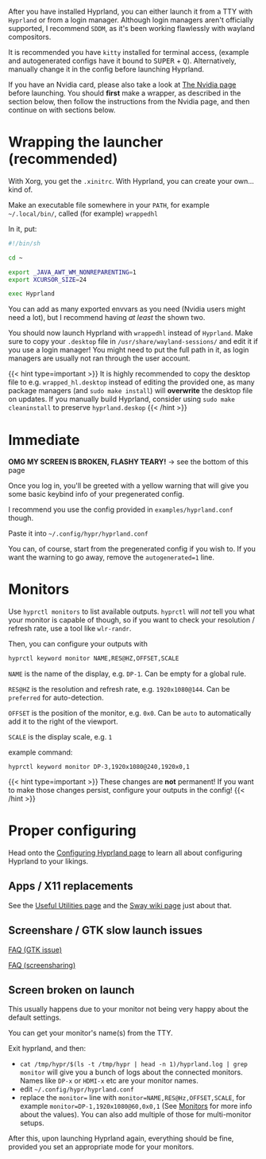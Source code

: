 After you have installed Hyprland, you can either launch it from a TTY with
`Hyprland` or from a login manager. Although login managers aren't officially
supported, I recommend `SDDM`, as it's been working flawlessly with wayland
compositors.

It is recommended you have `kitty` installed for terminal access, (example and
autogenerated configs have it bound to <kbd>SUPER</kbd> + <kbd>Q</kbd>).
Alternatively, manually change it in the config before launching Hyprland.

If you have an Nvidia card, please also take a look at
[The Nvidia page](../../Nvidia) before launching. You should **first** make a
wrapper, as described in the section below, then follow the instructions from
the Nvidia page, and then continue on with sections below.

# Wrapping the launcher (recommended)

With Xorg, you get the `.xinitrc`. With Hyprland, you can create your own...
kind of.

Make an executable file somewhere in your `PATH`, for example `~/.local/bin/`,
called (for example) `wrappedhl`

In it, put:

```bash
#!/bin/sh

cd ~

export _JAVA_AWT_WM_NONREPARENTING=1
export XCURSOR_SIZE=24

exec Hyprland
```

You can add as many exported envvars as you need (Nvidia users might need a
lot), but I recommend having _at least_ the shown two.

You should now launch Hyprland with `wrappedhl` instead of `Hyprland`. Make sure
to copy your `.desktop` file in `/usr/share/wayland-sessions/` and edit it if you use a
login manager! You might need to put the full path in it, as login managers are
usually not ran through the user account.

{{< hint type=important >}}
It is highly recommended to copy the desktop file to e.g. `wrapped_hl.desktop` instead of editing
the provided one, as many package managers (and `sudo make install`) will **overwrite**
the desktop file on updates. If you manually build Hyprland, consider using `sudo make cleaninstall` to preserve `hyprland.deskop`
{{< /hint >}}

# Immediate

**OMG MY SCREEN IS BROKEN, FLASHY TEARY!** -> see the bottom of this page

Once you log in, you'll be greeted with a yellow warning that will give you some
basic keybind info of your pregenerated config.

I recommend you use the config provided in `examples/hyprland.conf` though.

Paste it into `~/.config/hypr/hyprland.conf`

You can, of course, start from the pregenerated config if you wish to. If you
want the warning to go away, remove the `autogenerated=1` line.

# Monitors

Use `hyprctl monitors` to list available outputs. `hyprctl` will _not_ tell you
what your monitor is capable of though, so if you want to check your resolution / refresh rate,
use a tool like `wlr-randr`.

Then, you can configure your outputs with

```bash
hyprctl keyword monitor NAME,RES@HZ,OFFSET,SCALE
```

`NAME` is the name of the display, e.g. `DP-1`. Can be empty for a global rule.

`RES@HZ` is the resolution and refresh rate, e.g. `1920x1080@144`. Can be
`preferred` for auto-detection.

`OFFSET` is the position of the monitor, e.g. `0x0`. Can be `auto` to
automatically add it to the right of the viewport.

`SCALE` is the display scale, e.g. `1`

example command:

```plain
hyprctl keyword monitor DP-3,1920x1080@240,1920x0,1
```

{{< hint type=important >}} These changes are **not** permanent! If you want to
make those changes persist, configure your outputs in the config! {{< /hint >}}

# Proper configuring

Head onto the
[Configuring Hyprland page](../../Configuring/Configuring-Hyprland) to learn all
about configuring Hyprland to your likings.

## Apps / X11 replacements

See the [Useful Utilities page](../../Useful-Utilities) and the
[Sway wiki page](https://github.com/swaywm/sway/wiki/Useful-add-ons-for-sway)
just about that.

## Screenshare / GTK slow launch issues

[FAQ (GTK issue)](../../FAQ/#some-of-my-apps-take-a-really-long-time-to-open)

[FAQ (screensharing)](../../FAQ/#screenshare--obs-no-worky)

## Screen broken on launch

This usually happens due to your monitor not being very happy about the default
settings.

You can get your monitor's name(s) from the TTY.

Exit hyprland, and then:

- `cat /tmp/hypr/$(ls -t /tmp/hypr | head -n 1)/hyprland.log | grep monitor`
  will give you a bunch of logs about the connected monitors. Names like `DP-x`
  or `HDMI-x` etc are your monitor names.
- edit `~/.config/hypr/hyprland.conf`
- replace the `monitor=` line with `monitor=NAME,RES@Hz,OFFSET,SCALE`, for
  example `monitor=DP-1,1920x1080@60,0x0,1` (See [Monitors](#monitors) for more
  info about the values). You can also add multiple of those for multi-monitor
  setups.

After this, upon launching Hyprland again, everything should be fine, provided
you set an appropriate mode for your monitors.
